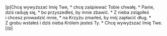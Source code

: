 [p]Chcę wywyższać Imię Twe, * chcę zaśpiewać Tobie chwałę. * Panie, dziś raduję się, * bo przyszedłeś, by mnie zbawić. * Z nieba zstąpiłeś i chcesz prowadzić mnie, * na Krzyżu zmarłeś, by mój zapłacić dług. * Z grobu wstałeś i dziś nieba Królem jesteś Ty. * Chcę wywyższać Imię Twe.[/p]